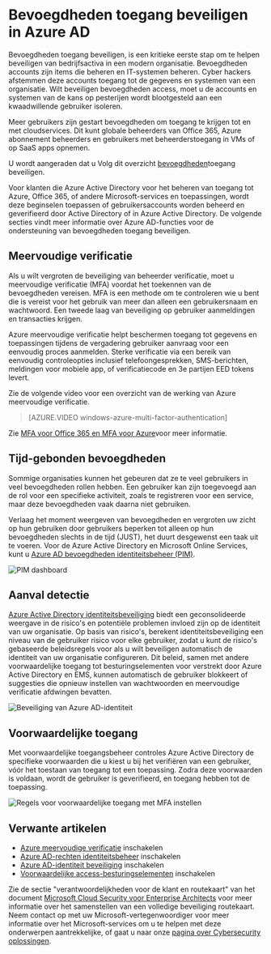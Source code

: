 <properties
    pageTitle="Bevoegdheden toegang beveiligen in Azure AD | Microsoft Azure"
    description="Een onderwerp waarin wordt uitgelegd de benaderingen voor de beveiliging van bevoegdheden toegang via Azure, Azure Active Directory en Microsoft Online Services."
    services="active-directory"
    documentationCenter=""
    authors="kgremban"
    manager="femila"
    editor="mwahl"/>

<tags
    ms.service="active-directory"
    ms.workload="identity"
    ms.tgt_pltfrm="na"
    ms.devlang="na"
    ms.topic="article"
    ms.date="10/26/2016"
    ms.author="kgremban"/>


# <a name="securing-privileged-access-in-azure-ad"></a>Bevoegdheden toegang beveiligen in Azure AD

Bevoegdheden toegang beveiligen, is een kritieke eerste stap om te helpen beveiligen van bedrijfsactiva in een modern organisatie. Bevoegdheden accounts zijn items die beheren en IT-systemen beheren. Cyber hackers afstemmen deze accounts toegang tot de gegevens en systemen van een organisatie. Wilt beveiligen bevoegdheden access, moet u de accounts en systemen van de kans op pesterijen wordt blootgesteld aan een kwaadwillende gebruiker isoleren.

Meer gebruikers zijn gestart bevoegdheden om toegang te krijgen tot en met cloudservices. Dit kunt globale beheerders van Office 365, Azure abonnement beheerders en gebruikers met beheerderstoegang in VMs of op SaaS apps opnemen.

U wordt aangeraden dat u Volg dit overzicht [bevoegdheden](https://technet.microsoft.com/library/mt631194.aspx)toegang beveiligen.

Voor klanten die Azure Active Directory voor het beheren van toegang tot Azure, Office 365, of andere Microsoft-services en toepassingen, wordt deze beginselen toepassen of gebruikersaccounts worden beheerd en geverifieerd door Active Directory of in Azure Active Directory. De volgende secties vindt meer informatie over Azure AD-functies voor de ondersteuning van bevoegdheden toegang beveiligen.

## <a name="multi-factor-authentication"></a>Meervoudige verificatie

Als u wilt vergroten de beveiliging van beheerder verificatie, moet u meervoudige verificatie (MFA) voordat het toekennen van de bevoegdheden vereisen. MFA is een methode om te controleren wie u bent die is vereist voor het gebruik van meer dan alleen een gebruikersnaam en wachtwoord. Een tweede laag van beveiliging op gebruiker aanmeldingen en transacties krijgen.

Azure meervoudige verificatie helpt beschermen toegang tot gegevens en toepassingen tijdens de vergadering gebruiker aanvraag voor een eenvoudig proces aanmelden. Sterke verificatie via een bereik van eenvoudig controleopties inclusief telefoongesprekken, SMS-berichten, meldingen voor mobiele app, of verificatiecode en 3e partijen EED tokens levert.

Zie de volgende video voor een overzicht van de werking van Azure meervoudige verificatie.

>[AZURE.VIDEO windows-azure-multi-factor-authentication]

Zie [MFA voor Office 365 en MFA voor Azure](https://blogs.technet.microsoft.com/ad/2014/02/11/mfa-for-office-365-and-mfa-for-azure/)voor meer informatie.

## <a name="time-bound-privileges"></a>Tijd-gebonden bevoegdheden

Sommige organisaties kunnen het gebeuren dat ze te veel gebruikers in veel bevoegdheden rollen hebben. Een gebruiker kan zijn toegevoegd aan de rol voor een specifieke activiteit, zoals te registreren voor een service, maar deze bevoegdheden vaak daarna niet gebruiken.

Verlaag het moment weergeven van bevoegdheden en vergroten uw zicht op hun gebruiken door gebruikers beperken tot alleen op hun bevoegdheden slechts in de tijd (JUST), het duurt desgewenst een taak uit te voeren. Voor de Azure Active Directory en Microsoft Online Services, kunt u [Azure AD bevoegdheden identiteitsbeheer (PIM)](http://aka.ms/AzurePIM).


![PIM dashboard][2]


## <a name="attack-detection"></a>Aanval detectie

[Azure Active Directory identiteitsbeveiliging](../active-directory-identityprotection.md) biedt een geconsolideerde weergave in de risico's en potentiële problemen invloed zijn op de identiteit van uw organisatie. Op basis van risico's, berekent identiteitsbeveiliging een niveau van de gebruiker risico voor elke gebruiker, zodat u kunt de risico's gebaseerde beleidsregels voor als u wilt beveiligen automatisch de identiteit van uw organisatie configureren. Dit beleid, samen met andere voorwaardelijke toegang tot besturingselementen voor verstrekt door Azure Active Directory en EMS, kunnen automatisch de gebruiker blokkeert of suggesties die opnieuw instellen van wachtwoorden en meervoudige verificatie afdwingen bevatten.

![Beveiliging van Azure AD-identiteit][3]

## <a name="conditional-access"></a>Voorwaardelijke toegang

Met voorwaardelijke toegangsbeheer controles Azure Active Directory de specifieke voorwaarden die u kiest u bij het verifiëren van een gebruiker, vóór het toestaan van toegang tot een toepassing. Zodra deze voorwaarden is voldaan, wordt de gebruiker is geverifieerd, en toegang hebben tot de toepassing.


![Regels voor voorwaardelijke toegang met MFA instellen][4]


## <a name="related-articles"></a>Verwante artikelen

- [Azure meervoudige verificatie](../../multi-factor-authentication/multi-factor-authentication-get-started-cloud.md) inschakelen
- [Azure AD-rechten identiteitsbeheer](../active-directory-privileged-identity-management-configure.md) inschakelen
- [Azure AD-identiteit beveiliging](../active-directory-identityprotection.md) inschakelen
- [Voorwaardelijke access-besturingselementen](../active-directory-conditional-access.md) inschakelen


Zie de sectie "verantwoordelijkheden voor de klant en routekaart" van het document [Microsoft Cloud Security voor Enterprise Architects](http://aka.ms/securecustomer) voor meer informatie over het samenstellen van een volledige beveiliging routekaart. Neem contact op met uw Microsoft-vertegenwoordiger voor meer informatie over het Microsoft-services om u te helpen met deze onderwerpen aantrekkelijke, of gaat u naar onze [pagina over Cybersecurity oplossingen](https://www.microsoft.com/microsoftservices/campaigns/cybersecurity-protection.aspx).

<!--Image references-->
[1]: ../media/active-directory-privileged-identity-management-configure/Search_PIM.png
[2]: ../media/active-directory-privileged-identity-management-configure/PIM_Dash.png
[3]: ../media/active-directory-identityprotection/29.png
[4]: ../media/active-directory-conditional-access/conditionalaccess-saas-apps.png
